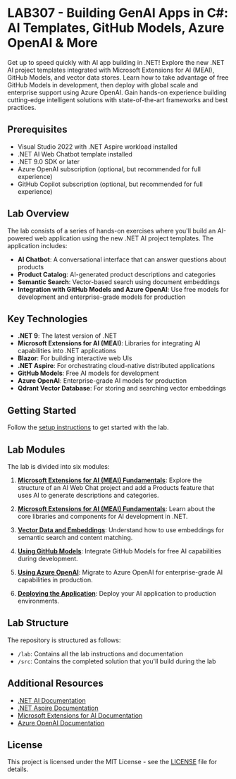 # LAB307 - Building GenAI Apps in C#: AI Templates, GitHub Models, Azure OpenAI & More

Get up to speed quickly with AI app building in .NET! Explore the new .NET AI project templates integrated with Microsoft Extensions for AI (MEAI), GitHub Models, and vector data stores. Learn how to take advantage of free GitHub Models in development, then deploy with global scale and enterprise support using Azure OpenAI. Gain hands-on experience building cutting-edge intelligent solutions with state-of-the-art frameworks and best practices.

## Prerequisites

- Visual Studio 2022 with .NET Aspire workload installed
- .NET AI Web Chatbot template installed
- .NET 9.0 SDK or later
- Azure OpenAI subscription (optional, but recommended for full experience)
- GitHub Copilot subscription (optional, but recommended for full experience)

## Lab Overview

The lab consists of a series of hands-on exercises where you'll build an AI-powered web application using the new .NET AI project templates. The application includes:

- **AI Chatbot**: A conversational interface that can answer questions about products
- **Product Catalog**: AI-generated product descriptions and categories
- **Semantic Search**: Vector-based search using document embeddings
- **Integration with GitHub Models and Azure OpenAI**: Use free models for development and enterprise-grade models for production

## Key Technologies

- **.NET 9**: The latest version of .NET
- **Microsoft Extensions for AI (MEAI)**: Libraries for integrating AI capabilities into .NET applications
- **Blazor**: For building interactive web UIs
- **.NET Aspire**: For orchestrating cloud-native distributed applications
- **GitHub Models**: Free AI models for development
- **Azure OpenAI**: Enterprise-grade AI models for production
- **Qdrant Vector Database**: For storing and searching vector embeddings

## Getting Started

Follow the [setup instructions](lab/setup.md) to get started with the lab.

## Lab Modules

The lab is divided into six modules:

1. [**Microsoft Extensions for AI (MEAI) Fundamentals**](lab/part1-meai.md): Explore the structure of an AI Web Chat project and add a Products feature that uses AI to generate descriptions and categories.

2. [**Microsoft Extensions for AI (MEAI) Fundamentals**](lab/part2-exploring-codebase.md#building-the-products-feature): Learn about the core libraries and components for AI development in .NET.

3. [**Vector Data and Embeddings**](lab/part3-vector-data.md): Understand how to use embeddings for semantic search and content matching.

4. [**Using GitHub Models**](lab/part4-github-models.md): Integrate GitHub Models for free AI capabilities during development.

5. [**Using Azure OpenAI**](lab/part5-azure-openai.md): Migrate to Azure OpenAI for enterprise-grade AI capabilities in production.

6. [**Deploying the Application**](lab/part6-deploying.md): Deploy your AI application to production environments.


## Lab Structure

The repository is structured as follows:

- `/lab`: Contains all the lab instructions and documentation
- `/src`: Contains the completed solution that you'll build during the lab

## Additional Resources

- [.NET AI Documentation](https://learn.microsoft.com/en-us/dotnet/machine-learning/ai-overview)
- [.NET Aspire Documentation](https://learn.microsoft.com/en-us/dotnet/aspire/get-started/aspire-overview)
- [Microsoft Extensions for AI Documentation](https://learn.microsoft.com/en-us/dotnet/machine-learning/extensions-ai/)
- [Azure OpenAI Documentation](https://learn.microsoft.com/en-us/azure/ai-services/openai/)

## License

This project is licensed under the MIT License - see the [LICENSE](LICENSE) file for details.
